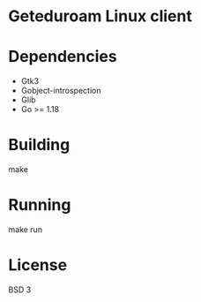 # Geteduroam Linux client

# Dependencies
- Gtk3
 - Gobject-introspection
 - Glib
- Go >= 1.18

# Building
make

# Running
make run

# License
BSD 3
